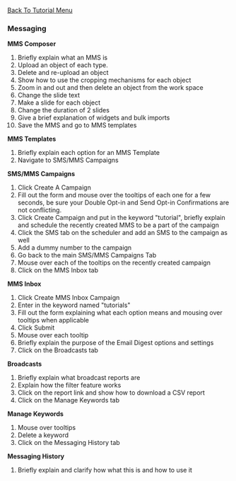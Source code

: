 <a href="README.md">Back To Tutorial Menu</a>

<h3>Messaging</h3>

<strong>MMS Composer</strong>
<ol>
<li>Briefly explain what an MMS is</li>
<li>Upload an object of each type.</li>
<li>Delete and re-upload an object</li>
<li>Show how to use the cropping mechanisms for each object</li>
<li>Zoom in and out and then delete an object from the work space</li>
<li>Change the slide text </li>
<li>Make a slide for each object</li>
<li>Change the duration of 2 slides</li>
<li>Give a brief explanation of widgets and bulk imports</li>
<li>Save the MMS and go to MMS templates</li>
</ol>

<strong>MMS Templates</strong>

<ol>
<li>Briefly explain each option for an MMS Template</li>
<li>Navigate to SMS/MMS Campaigns</li>
</ol>

<strong>SMS/MMS Campaigns</strong>

<ol>
<li>Click Create A Campaign</li>
<li>Fill out the form and mouse over the tooltips of each one for a few seconds, be sure your Double Opt-in and Send Opt-in Confirmations are not conflicting.</li>
<li>Click Create Campaign and put in the keyword "tutorial", briefly explain and schedule the recently created MMS to be a part of the campaign</li>
<li>Click the SMS tab on the scheduler and add an SMS to the campaign as well</li>
<li>Add a dummy number to the campaign</li>
<li>Go back to the main SMS/MMS Campaigns Tab</li>
<li>Mouse over each of the tooltips on the recently created campaign</li>
<li>Click on the MMS Inbox tab</li>
</ol>

<strong>MMS Inbox</strong>

<ol>
<li>Click Create MMS Inbox Campaign</li>
<li>Enter in the keyword named "tutorials"</li>
<li>Fill out the form explaining what each option means and mousing over tooltips when applicable</li>
<li>Click Submit</li>
<li>Mouse over each tooltip</li>
<li>Briefly explain the purpose of the Email Digest options and settings</li>
<li>Click on the Broadcasts tab</li>
</ol>

<strong>Broadcasts</strong>

<ol>
<li>Briefly explain what broadcast reports are</li>
<li>Explain how the filter feature works</li>
<li>Click on the report link and show how to download a CSV report</li>
<li>Click on the Manage Keywords tab</li>
</ol>

<strong>Manage Keywords</strong>

<ol>
<li>Mouse over tooltips</li>
<li>Delete a keyword</li>
<li>Click on the Messaging History tab</li>
</ol>

<strong>Messaging History</strong>

<ol>
<li>Briefly explain and clarify how what this is and how to use it</li>
</ol>



